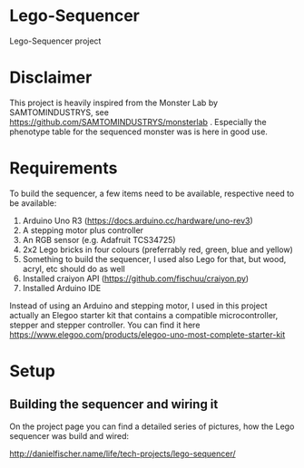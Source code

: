 # Lego-Sequencer
Lego-Sequencer project

# Disclaimer
This project is heavily inspired from  the Monster Lab by SAMTOMINDUSTRYS, see https://github.com/SAMTOMINDUSTRYS/monsterlab . Especially the phenotype table for the sequenced monster was is here in good use.

# Requirements
To build the sequencer, a few items need to be available, respective need to be available:

1. Arduino Uno R3 (https://docs.arduino.cc/hardware/uno-rev3)
2. A stepping motor plus controller
3. An RGB sensor (e.g. Adafruit TCS34725)
4. 2x2 Lego bricks in four colours (preferrably red, green, blue and yellow)
5. Something to build the sequencer, I used also Lego for that, but wood, acryl, etc should do as well
6. Installed craiyon API (https://github.com/fischuu/craiyon.py)
7. Installed Arduino IDE

Instead of using an Arduino and stepping motor, I used in this project actually an Elegoo starter kit that contains a compatible microcontroller, stepper and stepper controller. You can find it here https://www.elegoo.com/products/elegoo-uno-most-complete-starter-kit

# Setup

## Building the sequencer and wiring it

On the project page you can find a detailed series of pictures, how the Lego sequencer was build and wired:

http://danielfischer.name/life/tech-projects/lego-sequencer/

## 
